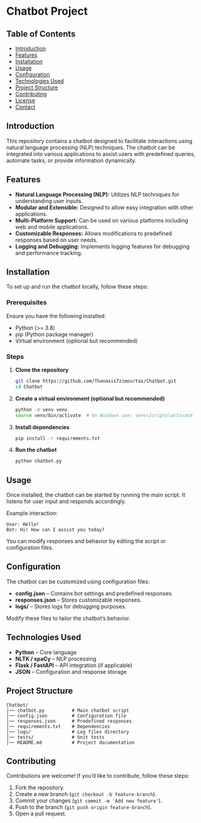# Chatbot Project

## Table of Contents
- [Introduction](#introduction)
- [Features](#features)
- [Installation](#installation)
- [Usage](#usage)
- [Configuration](#configuration)
- [Technologies Used](#technologies-used)
- [Project Structure](#project-structure)
- [Contributing](#contributing)
- [License](#license)
- [Contact](#contact)

## Introduction
This repository contains a chatbot designed to facilitate interactions using natural language processing (NLP) techniques. The chatbot can be integrated into various applications to assist users with predefined queries, automate tasks, or provide information dynamically.

## Features
- **Natural Language Processing (NLP):** Utilizes NLP techniques for understanding user inputs.
- **Modular and Extensible:** Designed to allow easy integration with other applications.
- **Multi-Platform Support:** Can be used on various platforms including web and mobile applications.
- **Customizable Responses:** Allows modifications to predefined responses based on user needs.
- **Logging and Debugging:** Implements logging features for debugging and performance tracking.

## Installation
To set up and run the chatbot locally, follow these steps:

### Prerequisites
Ensure you have the following installed:
- Python (>= 3.8)
- pip (Python package manager)
- Virtual environment (optional but recommended)

### Steps
1. **Clone the repository**
   ```sh
   git clone https://github.com/ThanasisTzimourtas/Chatbot.git
   cd Chatbot
   ```
2. **Create a virtual environment (optional but recommended)**
   ```sh
   python -m venv venv
   source venv/bin/activate  # On Windows use: venv\Scripts\activate
   ```
3. **Install dependencies**
   ```sh
   pip install -r requirements.txt
   ```
4. **Run the chatbot**
   ```sh
   python chatbot.py
   ```

## Usage
Once installed, the chatbot can be started by running the main script. It listens for user input and responds accordingly.

Example interaction:
```
User: Hello!
Bot: Hi! How can I assist you today?
```

You can modify responses and behavior by editing the script or configuration files.

## Configuration
The chatbot can be customized using configuration files:
- **config.json** – Contains bot settings and predefined responses.
- **responses.json** – Stores customizable responses.
- **logs/** – Stores logs for debugging purposes.

Modify these files to tailor the chatbot’s behavior.

## Technologies Used
- **Python** – Core language
- **NLTK / spaCy** – NLP processing
- **Flask / FastAPI** – API integration (if applicable)
- **JSON** – Configuration and response storage

## Project Structure
```
Chatbot/
│── chatbot.py          # Main chatbot script
│── config.json         # Configuration file
│── responses.json      # Predefined responses
│── requirements.txt    # Dependencies
│── logs/               # Log files directory
│── tests/              # Unit tests
│── README.md           # Project documentation
```

## Contributing
Contributions are welcome! If you’d like to contribute, follow these steps:
1. Fork the repository.
2. Create a new branch (`git checkout -b feature-branch`).
3. Commit your changes (`git commit -m 'Add new feature'`).
4. Push to the branch (`git push origin feature-branch`).
5. Open a pull request.


